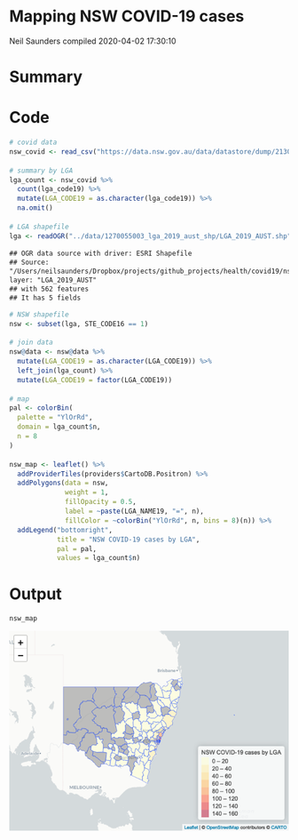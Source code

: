 Mapping NSW COVID-19 cases
================
Neil Saunders
compiled 2020-04-02 17:30:10

# Summary

# Code

``` r
# covid data
nsw_covid <- read_csv("https://data.nsw.gov.au/data/datastore/dump/21304414-1ff1-4243-a5d2-f52778048b29?bom=True")

# summary by LGA
lga_count <- nsw_covid %>% 
  count(lga_code19) %>% 
  mutate(LGA_CODE19 = as.character(lga_code19)) %>% 
  na.omit()

# LGA shapefile
lga <- readOGR("../data/1270055003_lga_2019_aust_shp/LGA_2019_AUST.shp")
```

    ## OGR data source with driver: ESRI Shapefile 
    ## Source: "/Users/neilsaunders/Dropbox/projects/github_projects/health/covid19/nsw_covid/data/1270055003_lga_2019_aust_shp/LGA_2019_AUST.shp", layer: "LGA_2019_AUST"
    ## with 562 features
    ## It has 5 fields

``` r
# NSW shapefile
nsw <- subset(lga, STE_CODE16 == 1)

# join data
nsw@data <- nsw@data %>% 
  mutate(LGA_CODE19 = as.character(LGA_CODE19)) %>% 
  left_join(lga_count) %>% 
  mutate(LGA_CODE19 = factor(LGA_CODE19))

# map
pal <- colorBin(
  palette = "YlOrRd",
  domain = lga_count$n,
  n = 8
)

nsw_map <- leaflet() %>% 
  addProviderTiles(providers$CartoDB.Positron) %>% 
  addPolygons(data = nsw,
              weight = 1,
              fillOpacity = 0.5,
              label = ~paste(LGA_NAME19, "=", n),
              fillColor = ~colorBin("YlOrRd", n, bins = 8)(n)) %>% 
  addLegend("bottomright",
            title = "NSW COVID-19 cases by LGA",
            pal = pal,
            values = lga_count$n)
```

# Output

``` r
nsw_map
```

![](nsw_covid19_files/figure-gfm/unnamed-chunk-2-1.png)<!-- -->
